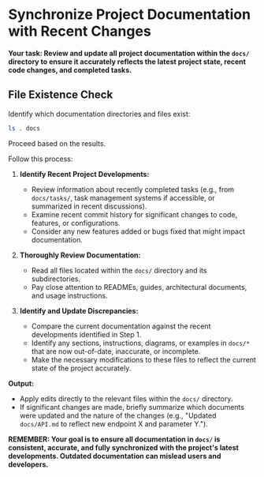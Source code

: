 # Synchronize Project Documentation with Recent Changes

**Your task: Review and update all project documentation within the `docs/` directory to ensure it accurately reflects the latest project state, recent code changes, and completed tasks.**

## File Existence Check

Identify which documentation directories and files exist:

```bash
ls . docs
```

Proceed based on the results.

Follow this process:

1.  **Identify Recent Project Developments:**
    - Review information about recently completed tasks (e.g., from `docs/tasks/`, task management systems if accessible, or summarized in recent discussions).
    - Examine recent commit history for significant changes to code, features, or configurations.
    - Consider any new features added or bugs fixed that might impact documentation.

2.  **Thoroughly Review Documentation:**
    - Read all files located within the `docs/` directory and its subdirectories.
    - Pay close attention to READMEs, guides, architectural documents, and usage instructions.

3.  **Identify and Update Discrepancies:**
    - Compare the current documentation against the recent developments identified in Step 1.
    - Identify any sections, instructions, diagrams, or examples in `docs/*` that are now out-of-date, inaccurate, or incomplete.
    - Make the necessary modifications to these files to reflect the current state of the project accurately.

**Output:**

- Apply edits directly to the relevant files within the `docs/` directory.
- If significant changes are made, briefly summarize which documents were updated and the nature of the changes (e.g., "Updated `docs/API.md` to reflect new endpoint X and parameter Y.").

**REMEMBER: Your goal is to ensure all documentation in `docs/` is consistent, accurate, and fully synchronized with the project's latest developments. Outdated documentation can mislead users and developers.**

